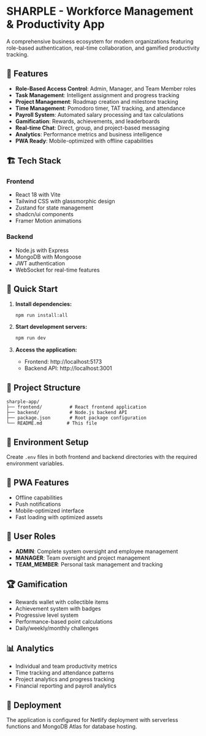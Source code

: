 # SHARPLE - Workforce Management & Productivity App

A comprehensive business ecosystem for modern organizations featuring role-based authentication, real-time collaboration, and gamified productivity tracking.

## 🚀 Features

- **Role-Based Access Control**: Admin, Manager, and Team Member roles
- **Task Management**: Intelligent assignment and progress tracking
- **Project Management**: Roadmap creation and milestone tracking
- **Time Management**: Pomodoro timer, TAT tracking, and attendance
- **Payroll System**: Automated salary processing and tax calculations
- **Gamification**: Rewards, achievements, and leaderboards
- **Real-time Chat**: Direct, group, and project-based messaging
- **Analytics**: Performance metrics and business intelligence
- **PWA Ready**: Mobile-optimized with offline capabilities

## 🏗️ Tech Stack

### Frontend
- React 18 with Vite
- Tailwind CSS with glassmorphic design
- Zustand for state management
- shadcn/ui components
- Framer Motion animations

### Backend
- Node.js with Express
- MongoDB with Mongoose
- JWT authentication
- WebSocket for real-time features

## 🚀 Quick Start

1. **Install dependencies:**
   ```bash
   npm run install:all
   ```

2. **Start development servers:**
   ```bash
   npm run dev
   ```

3. **Access the application:**
   - Frontend: http://localhost:5173
   - Backend API: http://localhost:3001

## 📁 Project Structure

```
sharple-app/
├── frontend/          # React frontend application
├── backend/           # Node.js backend API
├── package.json       # Root package configuration
└── README.md         # This file
```

## 🔧 Environment Setup

Create `.env` files in both frontend and backend directories with the required environment variables.

## 📱 PWA Features

- Offline capabilities
- Push notifications
- Mobile-optimized interface
- Fast loading with optimized assets

## 🎯 User Roles

- **ADMIN**: Complete system oversight and employee management
- **MANAGER**: Team oversight and project management
- **TEAM_MEMBER**: Personal task management and tracking

## 🏆 Gamification

- Rewards wallet with collectible items
- Achievement system with badges
- Progressive level system
- Performance-based point calculations
- Daily/weekly/monthly challenges

## 📊 Analytics

- Individual and team productivity metrics
- Time tracking and attendance patterns
- Project analytics and progress tracking
- Financial reporting and payroll analytics

## 🚀 Deployment

The application is configured for Netlify deployment with serverless functions and MongoDB Atlas for database hosting.
